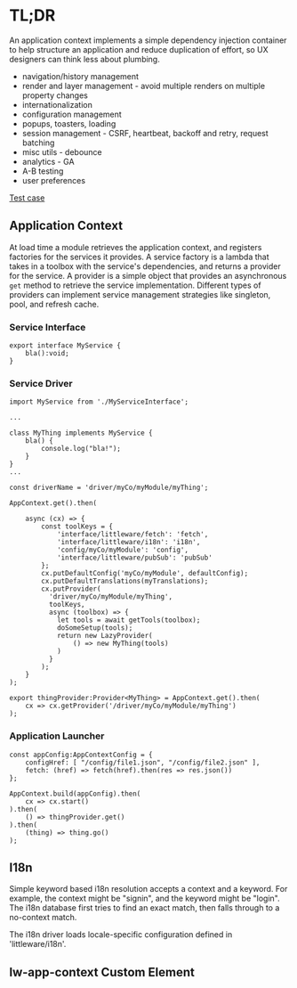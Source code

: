 # TL;DR

An application context implements a simple dependency injection container to help structure an application and reduce duplication of effort, so UX designers can think less about plumbing.

* navigation/history management
* render and layer management - avoid multiple renders on multiple property changes
* internationalization
* configuration management
* popups, toasters, loading
* session management - CSRF, heartbeat, backoff and retry, request batching
* misc utils - debounce
* analytics - GA
* A-B testing
* user preferences

[Test case](./index.html)

## Application Context

At load time a module retrieves the application context, and registers factories for the
services it provides.  A service factory is a lambda that takes in a toolbox with the service's dependencies, and returns a provider for the service.  A provider is a simple object that provides an asynchronous `get` method to retrieve the service implementation.  Different types of providers can implement service management strategies like singleton, pool, and refresh cache.


### Service Interface

```
export interface MyService {
    bla():void;
}
```

### Service Driver


```
import MyService from './MyServiceInterface';

...

class MyThing implements MyService {
    bla() {
        console.log("bla!");
    }
}
...

const driverName = 'driver/myCo/myModule/myThing';

AppContext.get().then(

    async (cx) => {
        const toolKeys = {
            'interface/littleware/fetch': 'fetch',
            'interface/littleware/i18n': 'i18n',
            'config/myCo/myModule': 'config',
            'interface/littleware/pubSub': 'pubSub'
        };
        cx.putDefaultConfig('myCo/myModule', defaultConfig);
        cx.putDefaultTranslations(myTranslations);
        cx.putProvider(
          'driver/myCo/myModule/myThing',
          toolKeys,
          async (toolbox) => {
            let tools = await getTools(toolbox);
            doSomeSetup(tools);
            return new LazyProvider(
                () => new MyThing(tools)
            )
          }
        );
    }
);

export thingProvider:Provider<MyThing> = AppContext.get().then(
    cx => cx.getProvider('/driver/myCo/myModule/myThing')
);

```

### Application Launcher

```
const appConfig:AppContextConfig = {
    configHref: [ "/config/file1.json", "/config/file2.json" ],
    fetch: (href) => fetch(href).then(res => res.json())
};

AppContext.build(appConfig).then(
    cx => cx.start()
).then(
    () => thingProvider.get()
).then(
    (thing) => thing.go()
);

```

## I18n

Simple keyword based i18n resolution accepts a context and a keyword.  For example, the context might be "signin", and the keyword might be "login".  The i18n database first tries to find an exact match, then falls through to a no-context match.

The i18n driver loads locale-specific configuration defined in 'littleware/i18n'.



## lw-app-context Custom Element
